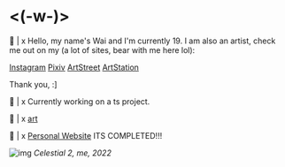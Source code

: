 # <(-w-)>

💬 |  x Hello, my name's Wai and I'm currently 19. 
I am also an artist, check me out on my (a lot of sites, bear with me here lol):

[Instagram](https://www.instagram.com/shokk.unn/)
[Pixiv](https://www.pixiv.me/shokkuun)
[ArtStreet](https://medibang.com/u/Shokkunn/)
[ArtStation](https://www.artstation.com/shokkunn)

Thank you, :]

🍊 |  x Currently working on a ts project.

🎨 |  x [art](https://pixiv.me/shokkuun)

🔗 |  x [Personal Website](https://www.shokkunn.art/) ITS COMPLETED!!!

![img](https://cdnb.artstation.com/p/assets/images/images/045/626/363/large/shokkunn-celestialdot-blue-planes-watermarked.jpg?1643160403)
_Celestial 2, me, 2022_


